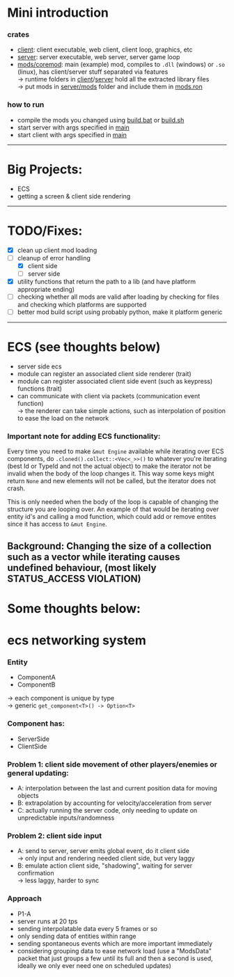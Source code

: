 # Mini introduction
### crates
- [client](../client): client executable, web client, client loop, graphics, etc
- [server](../server): server executable, web server, server game loop
- [mods/coremod](../mods/coremod): main (example) mod, compiles to `.dll` (windows) or `.so` (linux), has client/server stuff separated via features<br>
-> runtime folders in [client](../client/runtime)/[server](../server/runtime) hold all the extracted library files<br>
-> put mods in [server/mods](../server/mods) folder and include them in [mods.ron](../server/mods/profile.ron) 

### how to run
- compile the mods you changed using [build.bat](../mods/coremod/build.bat) or [build.sh](../mods/coremod/build.sh)
- start server with args specified in [main](../server/src/main.rs)
- start client with args specified in [main](../client/src/main.rs)

---
# Big Projects:
- ECS
- getting a screen & client side rendering
---
# TODO/Fixes:
- [x] clean up client mod loading
- [ ] cleanup of error handling
  - [x] client side
  - [ ] server side
- [x] utility functions that return the path to a lib (and have platform appropriate ending)
- [ ] checking whether all mods are valid after loading by checking for files and checking which platforms are supported
- [ ] better mod build script using probably python, make it platform  generic

---
# ECS (see thoughts below)
- server side ecs
- module can register an associated client side renderer (trait)
- module can register associated client side event (such as keypress) functions (trait)
- can communicate with client via packets (communication event function)<br>
  -> the renderer can take simple actions, such as interpolation of position
to ease the load on the network

### Important note for adding ECS functionality:
Every time you need to make `&mut Engine` available while iterating over ECS components,
do `.cloned().collect::<Vec<_>>()` to whatever you're iterating (best Id or TypeId and not the actual object)
to make the iterator not be invalid when the body of the loop changes it.
This way some keys might return `None` and new elements will not be called,
but the iterator does not crash.

This is only needed when the body of the loop is capable of changing the structure
you are looping over. An example of that would be iterating over entity id's 
and calling a mod function, which could add or remove entites since it has access to `&mut Engine`.

Background: Changing the size of a collection such as a vector while iterating 
causes undefined behaviour, (most likely STATUS_ACCESS VIOLATION)
---
# Some thoughts below:
# ecs networking system

### Entity
- ComponentA
- ComponentB

-> each component is unique by type<br>
-> generic `get_component<T>() -> Option<T>`

### Component has:
- ServerSide
- ClientSide

### Problem 1: client side movement of other players/enemies or general updating:
- A: interpolation between the last and current position data for moving objects
- B: extrapolation by accounting for velocity/acceleration from server
- C: actually running the server code, only needing to update on unpredictable inputs/randomness

### Problem 2: client side input
- A: send to server, server emits global event, do it client side<br>
  -> only input and rendering needed client side, but very laggy
- B: emulate action client side, "shadowing", waiting for server confirmation<br>
  -> less laggy, harder to sync

### Approach
- P1-A
- server runs at 20 tps
- sending interpolatable data every 5 frames or so
- only sending data of entities within range
- sending spontaneous events which are more important immediately
- considering grouping data to ease network load 
(use a "ModsData" packet that just groups a few until its full and then a 
second is used, ideally we only ever need one on scheduled updates)
